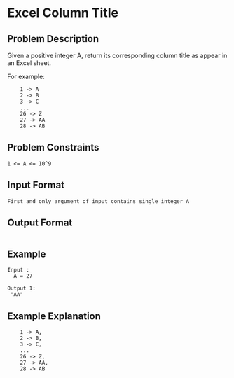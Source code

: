 # Excel Column Title

## Problem Description
Given a positive integer A, return its corresponding column title as appear in an Excel sheet. 

For example:
```
    1 -> A
    2 -> B
    3 -> C
    ...
    26 -> Z
    27 -> AA
    28 -> AB 
```
## Problem Constraints
```
1 <= A <= 10^9
```

## Input Format
```
First and only argument of input contains single integer A
```

## Output Format
```

```
## Example
```
Input :
  A = 27

Output 1:
 "AA"
```

## Example Explanation
```
    1 -> A,
    2 -> B,
    3 -> C,
    ...
    26 -> Z,
    27 -> AA,
    28 -> AB 
```
